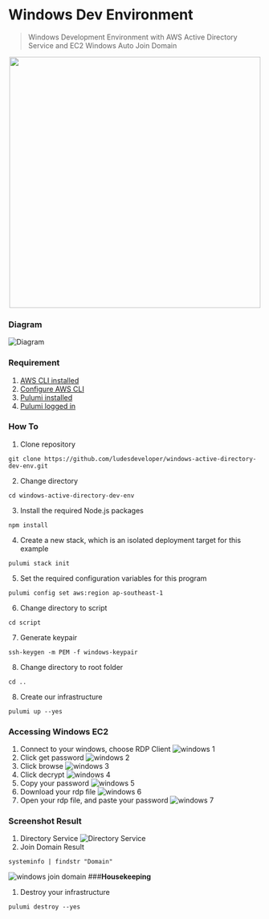 # **Windows Dev Environment**
> Windows Development Environment with AWS Active Directory Service and EC2 Windows Auto Join Domain
<p align="center">
<img src="pic/ludes.png" width="500">
</p>

### **Diagram**
![Diagram](pic/diagram.png)
### **Requirement**
1. [AWS CLI installed](https://docs.aws.amazon.com/cli/latest/userguide/getting-started-install.html)
2. [Configure AWS CLI](https://docs.aws.amazon.com/cli/latest/userguide/cli-configure-quickstart.html#cli-configure-quickstart-config)
3. [Pulumi installed](https://www.pulumi.com/docs/get-started/install/)
4. [Pulumi logged in](https://www.pulumi.com/docs/reference/cli/pulumi_login/)
### **How To**
1. Clone repository
```
git clone https://github.com/ludesdeveloper/windows-active-directory-dev-env.git
```
2. Change directory
```
cd windows-active-directory-dev-env
```
3. Install the required Node.js packages
```
npm install
```
4. Create a new stack, which is an isolated deployment target for this example
```
pulumi stack init
```
5. Set the required configuration variables for this program
```
pulumi config set aws:region ap-southeast-1
```
6. Change directory to script
```
cd script
```
7. Generate keypair
```
ssh-keygen -m PEM -f windows-keypair
```
8. Change directory to root folder
```
cd ..
```
8. Create our infrastructure
```
pulumi up --yes
```
### **Accessing Windows EC2**
1. Connect to your windows, choose RDP Client
![windows 1](pic/windows-1.png)
2. Click get password
![windows 2](pic/windows-2.png)
3. Click browse
![windows 3](pic/windows-3.png)
4. Click decrypt
![windows 4](pic/windows-5.png)
5. Copy your password
![windows 5](pic/windows-6.png)
6. Download your rdp file
![windows 6](pic/windows-7.png)
7. Open your rdp file, and paste your password
![windows 7](pic/windows-8.png)
### **Screenshot Result**
1. Directory Service
![Directory Service](pic/directory-service.png)
2. Join Domain Result
```
systeminfo | findstr "Domain"
```
![windows join domain](pic/windows-join-domain.png)
###**Housekeeping**
1. Destroy your infrastructure
```
pulumi destroy --yes
```